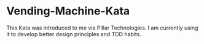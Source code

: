 # Vending-Machine-Kata

This Kata was introduced to me via Pillar Technologies. I am currently using it to develop better design principles and TDD habits. 

